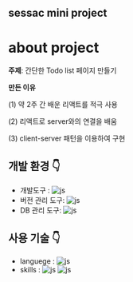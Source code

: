 ## sessac mini project

# about project

**주제**: 간단한 Todo list 페이지 만들기

**만든 이유**

(1) 약 2주 간 배운 리액트를 적극 사용

(2) 리액트로 server와의 연결을 배움

(3) client-server 패턴을 이용하여 구현


## 개발 환경 :point_down:

-   개발도구 : ![js](https://img.shields.io/badge/Visual_Studio_Code-0078D4?style=for-the-badge&logo=visual%20studio%20code&logoColor=white)
-   버전 관리 도구: ![js](https://img.shields.io/badge/GitHub-100000?style=for-the-badge&logo=github&logoColor=white)
-   DB 관리 도구: ![js](https://img.shields.io/badge/MySQL-00000F?style=for-the-badge&logo=mysql&logoColor=white)

## 사용 기술 :point_down:

-   languege : ![js](https://img.shields.io/badge/JavaScript-F7DF1E?style=for-the-badge&logo=JavaScript&logoColor=white)
-   skills : ![js](https://img.shields.io/badge/React-20232A?style=for-the-badge&logo=react&logoColor=61DAFB) ![js](https://img.shields.io/badge/Tailwind_CSS-38B2AC?style=for-the-badge&logo=tailwind-css&logoColor=white)
  
